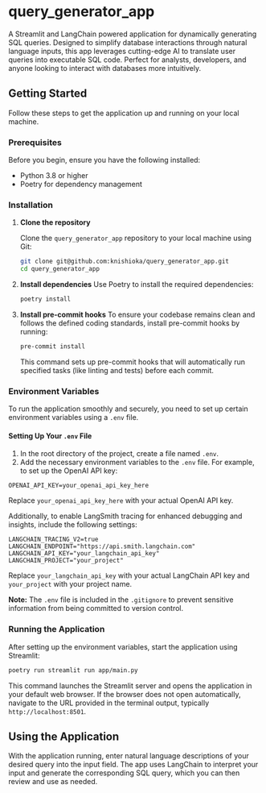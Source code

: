 # query_generator_app
A Streamlit and LangChain powered application for dynamically generating SQL queries. Designed to simplify database interactions through natural language inputs, this app leverages cutting-edge AI to translate user queries into executable SQL code. Perfect for analysts, developers, and anyone looking to interact with databases more intuitively.

## Getting Started

Follow these steps to get the application up and running on your local machine.
### Prerequisites

Before you begin, ensure you have the following installed:
- Python 3.8 or higher
- Poetry for dependency management
### Installation 
1. **Clone the repository** 

    Clone the `query_generator_app` repository to your local machine using Git:

    ```bash
    git clone git@github.com:knishioka/query_generator_app.git
    cd query_generator_app
    ``` 
1. **Install dependencies** 
    Use Poetry to install the required dependencies:

    ```bash
    poetry install
    ```

1. **Install pre-commit hooks**
    To ensure your codebase remains clean and follows the defined coding standards, install pre-commit hooks by running:

    ```bash
    pre-commit install
    ```
    This command sets up pre-commit hooks that will automatically run specified tasks (like linting and tests) before each commit.

### Environment Variables

To run the application smoothly and securely, you need to set up certain environment variables using a `.env` file.
#### Setting Up Your `.env` File 
1. In the root directory of the project, create a file named `.env`. 
1. Add the necessary environment variables to the `.env` file. For example, to set up the OpenAI API key:

```
OPENAI_API_KEY=your_openai_api_key_here
```

Replace `your_openai_api_key_here` with your actual OpenAI API key.

Additionally, to enable LangSmith tracing for enhanced debugging and insights, include the following settings:

```
LANGCHAIN_TRACING_V2=true
LANGCHAIN_ENDPOINT="https://api.smith.langchain.com"
LANGCHAIN_API_KEY="your_langchain_api_key"
LANGCHAIN_PROJECT="your_project"
```

Replace `your_langchain_api_key` with your actual LangChain API key and `your_project` with your project name.

**Note:**  The `.env` file is included in the `.gitignore` to prevent sensitive information from being committed to version control.
### Running the Application

After setting up the environment variables, start the application using Streamlit:

```bash
poetry run streamlit run app/main.py
```



This command launches the Streamlit server and opens the application in your default web browser. If the browser does not open automatically, navigate to the URL provided in the terminal output, typically `http://localhost:8501`.
## Using the Application

With the application running, enter natural language descriptions of your desired query into the input field. The app uses LangChain to interpret your input and generate the corresponding SQL query, which you can then review and use as needed.
